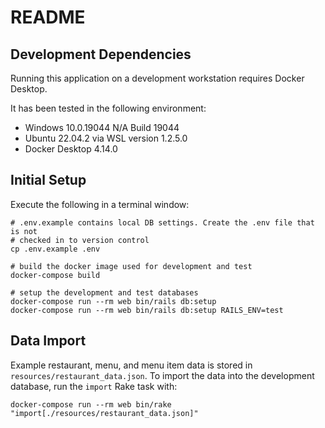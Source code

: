 # README

## Development Dependencies

Running this application on a development workstation requires Docker Desktop.

It has been tested in the following environment:

- Windows 10.0.19044 N/A Build 19044
- Ubuntu 22.04.2 via WSL version 1.2.5.0
- Docker Desktop 4.14.0

## Initial Setup

Execute the following in a terminal window:

```
# .env.example contains local DB settings. Create the .env file that is not
# checked in to version control
cp .env.example .env

# build the docker image used for development and test
docker-compose build

# setup the development and test databases
docker-compose run --rm web bin/rails db:setup
docker-compose run --rm web bin/rails db:setup RAILS_ENV=test
```

## Data Import

Example restaurant, menu, and menu item data is stored in `resources/restaurant_data.json`. To import the data into the development database, run the `import` Rake task with:

```
docker-compose run --rm web bin/rake "import[./resources/restaurant_data.json]"
```
